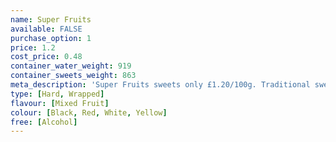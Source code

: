```yaml
---
name: Super Fruits
available: FALSE
purchase_option: 1
price: 1.2
cost_price: 0.48
container_water_weight: 919
container_sweets_weight: 863
meta_description: 'Super Fruits sweets only £1.20/100g. Traditional sweets and more at Humbugs Confectionery Store. Specialists in satisfying your sweet tooth!'
type: [Hard, Wrapped]
flavour: [Mixed Fruit]
colour: [Black, Red, White, Yellow]
free: [Alcohol]
---
```

